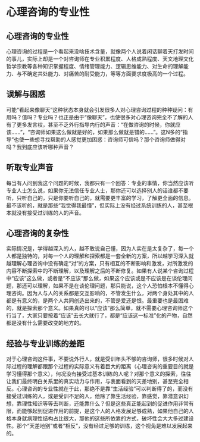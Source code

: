 # 心理咨询的专业性

## 心理咨询的专业性  
心理咨询的过程是一个看起来没啥技术含量，就像两个人说着闲话聊着天打发时间的事儿，实际上却是一个对咨询师在专业积累程度、人格成熟程度、天文地理文化哲学宗教等各种知识掌握程度、情绪管理能力、逻辑思维能力、对生命的理解能力、与不确定共处能力、对痛苦的耐受能力，等等方面要求度极高的一个过程。

## 误解与困惑
可能“看起来像聊天”这种状态本身就会引发很多人对心理咨询过程的种种疑问：有用吗？值吗？专业吗？也正是由于“像聊天”，也使很多对心理咨询完全不了解的人有了更多发言权，甚至不乏外行指导内行的声音：“在做咨询的时候，你就应该......”，“咨询师如果这么做就是好的，如果那么做就是错的......”。这N多的“指导”也使一些想寻找帮助的人感觉更加困惑：咨询师可信吗？那个咨询师做得对吗？我到底应该听哪种声音？

## 听取专业声音
每当有人问到我这个问题的时候，我都只有一个回答：专业的事情，你当然应该听专业人士怎么说，如果你无法信任专业人士，那你还可以选择别人的话谁都不要听，只听自己的，只是你要听自己的，就需要更丰富的学习，了解更全面的信息。最不该听的，就是那些“我觉得我最懂”，但实际上没有经过系统训练的人，甚至根本就没有接受过训练的人的声音。

## 心理咨询的复杂性
实际情况是，学得越深入的人，越不敢说自己懂，因为人实在是太复杂了，每一个人都是独特的，对每一个人的理解和探索都是一套全新的方案，所以越学习深入就越理解心理咨询中没有确定“对”的方案，只有相互的不断影响和激发，对所激发的内容不断探索中的不断理解，以及理解之后的不断修复。如果有人说某个咨询过程中“应该”这么做，或者是“不应该”那么做，如果这个应该或是不应该是在谈伦理问题，那还可以理解，如果不是在谈伦理问题，那只能说，这个人恐怕根本不懂得心理咨询。因为人与人的关系都是交互影响的，不管发生什么，对两个身处其中的人都是有意义的，是两个人共同创造出来的，不管是爱还是恨。最重要也是最困难的，就是探索那个意义。如果真的可以“应该”那么简单，就不需要心理咨询师这个行当了，大家只要按着“应该”去长大就行了，都是“应该这一标准”化的产物，自然都是没有什么需要改变的地方的。

## 经验与专业训练的差距
对于心理咨询这件事，不要说外行人，就是受训年头不够的咨询师，很多时候对人际过程的理解都跟那个过程的实际意义有着巨大的距离（心理咨询的重要目的就是学习懂得那个意义），何况没有接受过基本训练的人呢？对那个意义的探索，往往让我们最终明白关系里的真实动力与作用，与表面看到的天差地别，甚至完全相反。心理咨询的专业性就在于此，那绝不是靠“生活经验”可以判断得了的，而没有接受过训练的人，或是受训不足的人，他除了靠生活经验，靠感觉，靠潜意识幻想，靠理性知识等等去判断，还能靠什么？但是这些真正能起到的促进作用非常有限，而能够起到促进作用的前提，是这个人的人格发展足够成熟，如果他自己的人格本身就病理性结构占比很大，那他的这些所依靠的方式，破坏性会大大多过建设性。那个“天差地别”或者“相反”，没有经过足够的训练，这个视角是难以发展起来的。